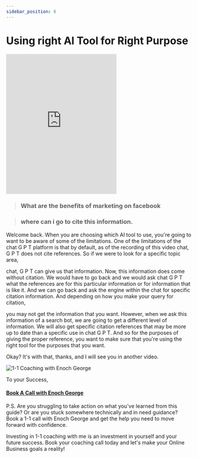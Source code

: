 ```yaml
---
sidebar_position: 6
---
```

# Using right AI Tool for Right Purpose

<iframe class="is-fullwidth" height="380" src="https://www.youtube.com/embed/PnIEGui1ZVc" title="YouTube video player" frameborder="0" allow="accelerometer; autoplay; clipboard-write; encrypted-media; gyroscope; picture-in-picture; web-share" allowfullscreen="allowfullscreen"></iframe>


>  ### What are the benefits of marketing on facebook

> ### where can i go to cite this information.

Welcome back. When you are choosing which AI tool to use, you're going to want to be aware of some of the limitations. One of the limitations of the chat G P T platform is that by default, as of the recording of this video chat, G P T does not cite references. So if we were to look for a specific topic area,

chat, G P T can give us that information. Now, this information does come without citation. We would have to go back and we would ask chat G P T what the references are for this particular information or for information that is like it. And we can go back and ask the engine within the chat for specific citation information. And depending on how you make your query for citation,

you may not get the information that you want. However, when we ask this information of a search bot, we are going to get a different level of information. We will also get specific citation references that may be more up to date than a specific use in chat G P T. And so for the purposes of giving the proper reference, you want to make sure that you're using the right tool for the purposes that you want.

Okay? It's with that, thanks, and I will see you in another video.



![1-1 Coaching with Enoch George](https://trafficbingoassets.s3.us-east-2.amazonaws.com/enochgeorge120x120.jpeg)

To your Success, 

#### [Book A Call with Enoch George](https://buildbusiness.online/courses/youtube-secrets/)  

P.S. Are you struggling to take action on what you've learned from this guide? Or are you stuck somewhere technically and in need guidance? Book a 1-1 call with Enoch George and get the help you need to move forward with confidence.

Investing in 1-1 coaching with me is an investment in yourself and your future success. Book your coaching call today and let's make your Online Business goals a reality!


